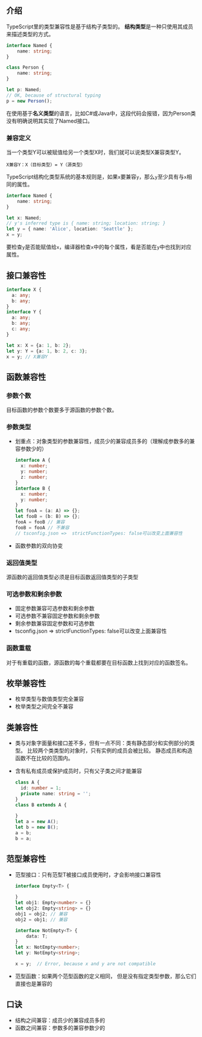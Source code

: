 ## 介绍

TypeScript里的类型兼容性是基于结构子类型的。 **结构类型**是一种只使用其成员来描述类型的方式。

```typescript
interface Named {
    name: string;
}

class Person {
    name: string;
}

let p: Named;
// OK, because of structural typing
p = new Person();
```

在使用基于**名义类型**的语言，比如C#或Java中，这段代码会报错，因为Person类没有明确说明其实现了Named接口。

### 兼容定义

当一个类型Y可以被赋值给另一个类型X时，我们就可以说类型X兼容类型Y。

`X兼容Y：X（目标类型）= Y（源类型）`

TypeScript结构化类型系统的基本规则是，如果`x`要兼容`y`，那么`y`至少具有与`x`相同的属性。

```typescript
interface Named {
    name: string;
}

let x: Named;
// y's inferred type is { name: string; location: string; }
let y = { name: 'Alice', location: 'Seattle' };
x = y;
```

要检查`y`是否能赋值给`x`，编译器检查`x`中的每个属性，看是否能在`y`中也找到对应属性。

## 接口兼容性

```typescript
interface X {
  a: any;
  b: any;
}
interface Y {
  a: any;
  b: any;
  c: any;
}

let x: X = {a: 1, b: 2};
let y: Y = {a: 1, b: 2, c: 3};
x = y; // X兼容Y 
```



## 函数兼容性

### 参数个数

目标函数的参数个数要多于源函数的参数个数。 

### 参数类型

- 划重点：对象类型的参数兼容性，成员少的兼容成员多的（理解成参数多的兼容参数少的）

  ```typescript
  interface A {
    x: number;
    y: number;
    z: number;
  }
  interface B {
    x: number;
    y: number;
  }
  let fooA = (a: A) => {};
  let fooB = (b: B) => {};
  fooA = fooB // 兼容
  fooB = fooA // 不兼容
  // tsconfig.json =>  strictFunctionTypes: false可以改变上面兼容性
  ```

- 函数参数的双向协变

### 返回值类型

源函数的返回值类型必须是目标函数返回值类型的子类型

### 可选参数和剩余参数

- 固定参数兼容可选参数和剩余参数
- 可选参数不兼容固定参数和剩余参数
- 剩余参数兼容固定参数和可选参数
- tsconfig.json =>  strictFunctionTypes: false可以改变上面兼容性 

### 函数重载

对于有重载的函数，源函数的每个重载都要在目标函数上找到对应的函数签名。



## 枚举兼容性

- 枚举类型与数值类型完全兼容
- 枚举类型之间完全不兼容



## 类兼容性

- 类与对象字面量和接口差不多，但有一点不同：类有静态部分和实例部分的类型。 比较两个类类型的对象时，只有实例的成员会被比较。 静态成员和构造函数不在比较的范围内。

- 含有私有成员或保护成员时，只有父子类之间才能兼容

  ```typescript
  class A {
    id: number = 1;
    private name: string = '';
  }
  class B extends A {
    
  }
  let a = new A();
  let b = new B();
  a = b;
  b = a;
  ```

  

## 范型兼容性

- 范型接口：只有范型T被接口成员使用时，才会影响接口兼容性

  ```typescript
  interface Empty<T> {
    
  }
  let obj1: Empty<number> = {}
  let obj2: Empty<string> = {}
  obj1 = obj2; // 兼容
  obj2 = obj1; // 兼容 
  
  interface NotEmpty<T> {
      data: T;
  }
  let x: NotEmpty<number>;
  let y: NotEmpty<string>;
  
  x = y;  // Error, because x and y are not compatible
  ```

- 范型函数：如果两个范型函数的定义相同， 但是没有指定类型参数，那么它们直接也是兼容的 



## 口诀

- 结构之间兼容：成员少的兼容成员多的
- 函数之间兼容：参数多的兼容参数少的

